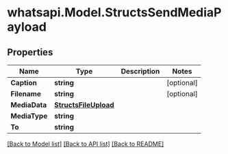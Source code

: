 
# whatsapi.Model.StructsSendMediaPayload

## Properties

Name | Type | Description | Notes
------------ | ------------- | ------------- | -------------
**Caption** | **string** |  | [optional] 
**Filename** | **string** |  | [optional] 
**MediaData** | [**StructsFileUpload**](StructsFileUpload.md) |  | 
**MediaType** | **string** |  | 
**To** | **string** |  | 

[[Back to Model list]](../README.md#documentation-for-models)
[[Back to API list]](../README.md#documentation-for-api-endpoints)
[[Back to README]](../README.md)

